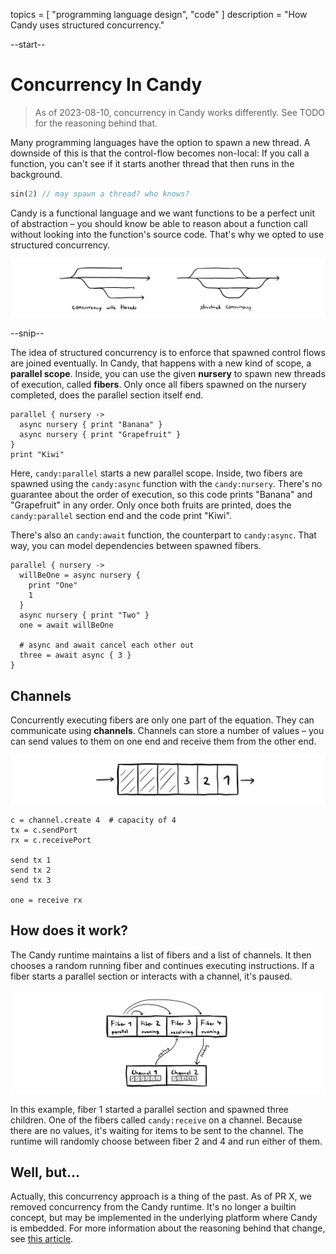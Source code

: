 topics = [ "programming language design", "code" ]
description = "How Candy uses structured concurrency."

--start--

# Concurrency In Candy

> As of 2023-08-10, concurrency in Candy works differently. See TODO for the reasoning behind that.

Many programming languages have the option to spawn a new thread.
A downside of this is that the control-flow becomes non-local:
If you call a function, you can't see if it starts another thread that then runs in the background.

```rust
sin(2) // may spawn a thread? who knows?
```

Candy is a functional language and we want functions to be a perfect unit of abstraction – you should know be able to reason about a function call without looking into the function's source code.
That's why we opted to use structured concurrency.

![invert:concurrency with threads vs. structured concurrency](files/structured-concurrency.webp)

--snip--

The idea of structured concurrency is to enforce that spawned control flows are joined eventually.
In Candy, that happens with a new kind of scope, a **parallel scope**.
Inside, you can use the given **nursery** to spawn new threads of execution, called **fibers**.
Only once all fibers spawned on the nursery completed, does the parallel section itself end.

```candy
parallel { nursery ->
  async nursery { print "Banana" }
  async nursery { print "Grapefruit" }
}
print "Kiwi"
```

Here, `candy:parallel` starts a new parallel scope.
Inside, two fibers are spawned using the `candy:async` function with the `candy:nursery`.
There's no guarantee about the order of execution, so this code prints "Banana" and "Grapefruit" in any order.
Only once both fruits are printed, does the `candy:parallel` section end and the code print "Kiwi".

There's also an `candy:await` function, the counterpart to `candy:async`.
That way, you can model dependencies between spawned fibers.

```candy
parallel { nursery ->
  willBeOne = async nursery {
    print "One"
    1
  }
  async nursery { print "Two" }
  one = await willBeOne

  # async and await cancel each other out
  three = await async { 3 }
}
```

## Channels

Concurrently executing fibers are only one part of the equation.
They can communicate using **channels**.
Channels can store a number of values – you can send values to them on one end and receive them from the other end.

![invert:channels](files/channel.webp)

```candy
c = channel.create 4  # capacity of 4
tx = c.sendPort
rx = c.receivePort

send tx 1
send tx 2
send tx 3

one = receive rx
```

## How does it work?

The Candy runtime maintains a list of fibers and a list of channels.
It then chooses a random running fiber and continues executing instructions.
If a fiber starts a parallel section or interacts with a channel, it's paused.

![invert:fibers](files/candy-fibers.webp)

In this example, fiber 1 started a parallel section and spawned three children.
One of the fibers called `candy:receive` on a channel.
Because there are no values, it's waiting for items to be sent to the channel.
The runtime will randomly choose between fiber 2 and 4 and run either of them.

## Well, but…

Actually, this concurrency approach is a thing of the past.
As of PR X, we removed concurrency from the Candy runtime.
It's no longer a builtin concept, but may be implemented in the underlying platform where Candy is embedded.
For more information about the reasoning behind that change, see [this article](TODO).
